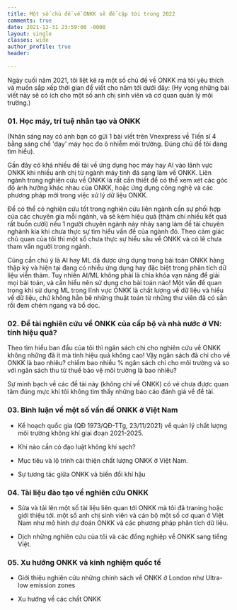 ```yaml
---
title: Một số chủ đề về ONKK sẽ đề cập tới trong 2022
comments: true
date: 2021-12-31 23:59:00 -0000
layout: single
classes: wide
author_profile: true
header:
  
---
```


Ngày cuối năm 2021, tôi liệt kê ra một số chủ đề về ONKK mà tôi yêu thích và muốn sắp xếp thời gian để viết cho năm tới dưới đây:
(Hy vọng những bài viết này sẽ có ích cho một số anh chị sinh viên và cơ quan quản lý môi trường.)

### 01. Học máy, trí tuệ nhân tạo và ONKK

(Nhân sáng nay có anh bạn có gửi 1 bài viết trên Vnexpress về Tiến sĩ 4 bằng sáng chế 'dạy' máy học đo ô nhiễm môi trường.
Đúng chủ đề tôi đang tìm hiểu).

Gần đây có khá nhiều đề tài về ứng dụng học máy hay AI vào lãnh vực ONKK khi nhiều anh chị từ ngành máy tính đá sang làm về ONKK. 
Liên ngành trong nghiên cứu về ONKK là rất cần thiết để có thể xem xét các góc độ ảnh hưởng khác nhau của ONKK, hoặc ứng dụng công nghệ và các phương pháp mới trong việc xử lý dữ liệu ONKK.

Để có thể có nghiên cứu tốt trong nghiên cứu liên ngành cần sự phối hợp của các chuyên gia mỗi ngành, 
và sẽ kém hiệu quả (thậm chí nhiều kết quá rất buồn cười) nếu 1 người chuyên ngành này nhảy sang làm đề tài chuyên nghành kia khi
chưa thực sự tìm hiểu vấn đề của ngành đó.
Theo cảm giác chủ quan của tôi thì một số chưa thực sự hiểu sâu về ONKK và có lẽ chưa tham vấn người trong ngành.

Cũng cần chú ý là AI hay ML đã được ứng dụng trong bài toán ONKK hàng thập kỷ và hiện tại đang có nhiều ứng dụng hay đặc biệt trong 
phân tích dữ liệu viễn thám. Tuy nhiên AI/ML không phải là chìa khóa vạn năng để giải mọi bài toán, và cần hiểu nên sử dụng cho
bài toán nào! Một vấn đề quan trọng khi sử dụng ML trong lĩnh vực ONKK là chất lượng về dữ liệu và hiểu về dữ liệu,
chứ không hẳn bê những thuật toán từ những thư viên đã có sẵn rồi đem chém ngang và bổ dọc.

### 02. Đề tài nghiên cứu về ONKK của cấp bộ và nhà nước ở VN: tính hiệu quả?

Theo tìm hiểu ban đầu của tôi thì ngân sách chi cho nghiên cứu về ONKK không những đã ít mà tính hiệu quả không cao!
Vậy ngân sách đã chi cho về ONKK là bao nhiêu? chiếm bao nhiều % ngân sách chi cho môi trường và so với ngân sách thu từ 
thuế bảo vệ môi trường là bao nhiêu?

Sự minh bạch về các đề tài này (không chỉ về ONKK) có vẻ chưa được quan tâm đúng mực khi tôi không tìm thấy những báo 
cáo đánh giá về đề tài.

### 03. Bình luận về một số vấn đề ONKK ở Việt Nam

- Kế hoạch quốc gia (QĐ 1973/QĐ-TTg, 23/11/2021) về quản lý chất lượng môi trường không khí giai đoạn 2021-2025.

- Khi nào cần có đạo luật không khí sạch?

- Mục tiêu và lộ trình cải thiện chất lượng ONKK ở Việt Nam.

- Sự tương tác giữa ONKK và biến đổi khí hậu

### 04. Tài liệu đào tạo về nghiên cứu ONKK

- Sửa và tải lên một số tài liệu liên quan tới ONKK mà tôi đã traning hoặc giới thiệu tới.
một số anh chị sinh viên và cán bộ một số cơ quan ở Việt Nam như mô hình dự đoán ONKK và các phương pháp phân tích dữ liệu.

- Dịch những nghiên cứu của tôi và các đồng nghiệp về ONKK sang tiếng Việt.

### 05. Xu hướng ONKK và kinh nghiệm quốc tế

- Giới thiệu nghiên cứu những chính sách về ONKK ở London như Ultra-low emission zones

- Xu hướng về các chất ONKK 


